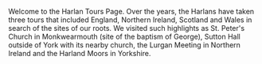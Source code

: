 
Welcome to the Harlan Tours Page.  Over the years, the Harlans have taken three tours that included England, Northern Ireland, Scotland and Wales in search of the sites of our roots.  We visited such highlights as St. Peter's Church in Monkwearmouth (site of the baptism of George), Sutton Hall outside of York with its nearby church, the Lurgan Meeting in Northern Ireland and the Harland Moors in Yorkshire. 